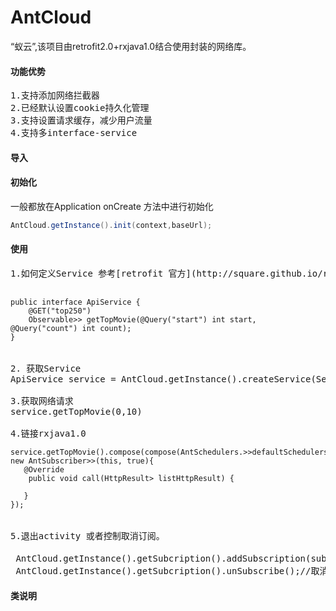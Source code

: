 # AntCloud

“蚁云”,该项目由retrofit2.0+rxjava1.0结合使用封装的网络库。
#### 功能优势
<pre>
1.支持添加网络拦截器
2.已经默认设置cookie持久化管理
3.支持设置请求缓存，减少用户流量
4.支持多interface-service
</pre>
#### 导入
#### 初始化
一般都放在Application onCreate 方法中进行初始化
``` java
AntCloud.getInstance().init(context,baseUrl);
```

#### 使用
<pre>
1.如何定义Service 参考[retrofit 官方](http://square.github.io/retrofit/)  

<code>
public interface ApiService {
    @GET("top250")
    Observable<HttpResult<List<Subject>>> getTopMovie(@Query("start") int start, @Query("count") int count);
}
</code>

2. 获取Service
ApiService service = AntCloud.getInstance().createService(Service.class);

3.获取网络请求
service.getTopMovie(0,10)

4.链接rxjava1.0
<code>
service.getTopMovie().compose(compose(AntSchedulers.<HttpResult<List<Subject>>>defaultSchedulers()).subscribe(new new AntSubscriber<HttpResult<List<Subject>>>(this, true){
   @Override
    public void call(HttpResult<List<Subject>> listHttpResult) {

   }
});
</code>

5.退出activity 或者控制取消订阅。

 AntCloud.getInstance().getSubcription().addSubscription(subscription);//添加
 AntCloud.getInstance().getSubcription().unSubscribe();//取消，一般在onDestory方法中调用
</pre>
#### 类说明
